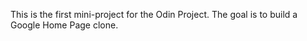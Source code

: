This is the first mini-project for the Odin Project. The goal is to build a Google Home Page clone.
